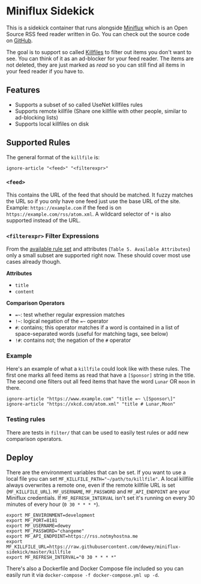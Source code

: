 # Miniflux Sidekick

This is a sidekick container that runs alongside [Miniflux](https://miniflux.app) which is an Open Source RSS feed reader written in Go. You can check out the source code on [GitHub](https://github.com/miniflux/miniflux).

The goal is to support so called [Killfiles](https://en.wikipedia.org/wiki/Kill_file) to filter out items you don't want to see. You can think of it as an ad-blocker for your feed reader. The items are not deleted, they are just marked as *read* so you can still find all items in your feed reader if you have to.

## Features

- Supports a subset of so called UseNet killfiles rules
- Supports remote killfile (Share one killfile with other people, similar to ad-blocking lists)
- Supports local killfiles on disk

## Supported Rules

The general format of the `killfile` is:

```
ignore-article "<feed>" "<filterexpr>"
```

### `<feed>`

This contains the URL of the feed that should be matched. It fuzzy matches the URL so if you only have one feed just use the base URL of the site. Example: `https://example.com` if the feed is on `https://example.com/rss/atom.xml`. A wildcard selector of `*` is also supported instead of the URL.

### `<filterexpr>` Filter Expressions

From the [available rule set](https://newsboat.org/releases/2.15/docs/newsboat.html#_filter_language) and attributes (`Table 5. Available Attributes`) only a small subset are supported right now. These should cover most use cases already though.

**Attributes**

- `title`
- `content`

**Comparison Operators**

- `=~`: test whether regular expression matches
- `!~`: logical negation of the `=~` operator
- `#`: contains; this operator matches if a word is contained in a list of space-separated words (useful for matching tags, see below)
- `!#`: contains not; the negation of the `#` operator



### Example

Here's an example of what a `killfile` could look like with these rules. The first one marks all feed items as read that have a `[Sponsor]` string in the title. The second one filters out all feed items that have the word `Lunar` OR `moon` in there.


```
ignore-article "https://www.example.com" "title =~ \[Sponsor\]"
ignore-article "https://xkcd.com/atom.xml" "title # Lunar,Moon"
```

### Testing rules

There are tests in `filter/` that can be used to easily test rules or add new comparison operators.

## Deploy

There are the environment variables that can be set. If you want to use a local file you can set `MF_KILLFILE_PATH="~/path/to/killfile"`. A local killfile always overwrites a remote one, even if the remote killfile URL is set (`MF_KILLFILE_URL`). `MF_USERNAME`, `MF_PASSWORD` and `MF_API_ENDPOINT` are your Miniflux credentials. If `MF_REFRESH_INTERVAL` isn't set it's running on every 30 minutes of every hour (`0 30 * * * *`).

```
export MF_ENVIRONMENT=development
export MF_PORT=8181
export MF_USERNAME=dewey
export MF_PASSWORD="changeme"
export MF_API_ENDPOINT=https://rss.notmyhostna.me
export MF_KILLFILE_URL=https://raw.githubusercontent.com/dewey/miniflux-sidekick/master/killfile
export MF_REFRESH_INTERVAL="0 30 * * * *"
```

There's also a Dockerfile and Docker Compose file included so you can easily run it via `docker-compose -f docker-compose.yml up -d`.

